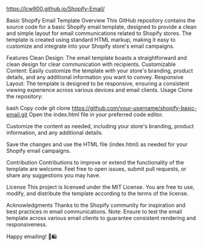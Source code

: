 https://lcw900.github.io/Shopify-Email/

Basic Shopify Email Template
Overview
This GitHub repository contains the source code for a basic Shopify email template, designed to provide a clean and simple layout for email communications related to Shopify stores. The template is created using standard HTML markup, making it easy to customize and integrate into your Shopify store's email campaigns.

Features
Clean Design: The email template boasts a straightforward and clean design for clear communication with recipients.
Customizable Content: Easily customize the template with your store's branding, product details, and any additional information you want to convey.
Responsive Layout: The template is designed to be responsive, ensuring a consistent viewing experience across various devices and email clients.
Usage
Clone the repository:

bash
Copy code
git clone https://github.com/your-username/shopify-basic-email.git
Open the index.html file in your preferred code editor.

Customize the content as needed, including your store's branding, product information, and any additional details.

Save the changes and use the HTML file (index.html) as needed for your Shopify email campaigns.

Contribution
Contributions to improve or extend the functionality of the template are welcome. Feel free to open issues, submit pull requests, or share any suggestions you may have.

License
This project is licensed under the MIT License. You are free to use, modify, and distribute the template according to the terms of the license.

Acknowledgments
Thanks to the Shopify community for inspiration and best practices in email communications.
Note: Ensure to test the email template across various email clients to guarantee consistent rendering and responsiveness.

Happy emailing! 📧🛍️






